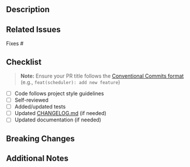 ## Description

<!-- What does this PR do and why? -->

## Related Issues

Fixes #

## Checklist

> **Note:** Ensure your PR title follows the [Conventional Commits format](/CONTRIBUTING.md#pr-title-guidelines) (e.g., `feat(scheduler): add new feature`)

- [ ] Code follows project style guidelines
- [ ] Self-reviewed
- [ ] Added/updated tests
- [ ] Updated [CHANGELOG.md](../CHANGELOG.md) (if needed)
- [ ] Updated documentation (if needed)

## Breaking Changes

<!-- If yes, describe what changes and how to migrate -->

## Additional Notes

<!-- Screenshots, performance/security considerations, reviewer guidance, etc. -->
